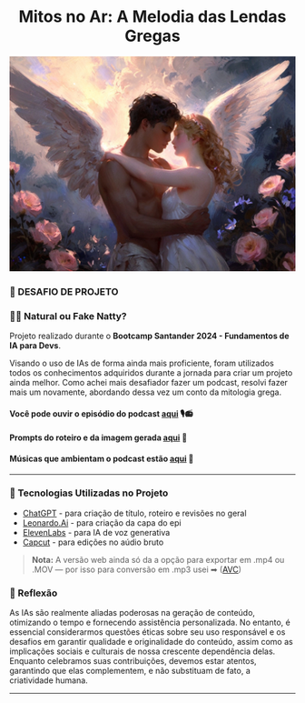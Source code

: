 <div align="center">

# Mitos no Ar: A Melodia das Lendas Gregas

<img src="assets\Eros e Psique.jpg" width="700" alt="Eros e Psique">

</div>

### 💾 DESAFIO DE PROJETO
### 🤖📑 Natural ou Fake Natty?

Projeto realizado durante o **Bootcamp Santander 2024 - Fundamentos de IA para Devs**.

Visando o uso de IAs de forma ainda mais proficiente, foram utilizados todos os conhecimentos adquiridos durante a jornada para criar um projeto ainda melhor. Como achei mais desafiador fazer um podcast, resolvi fazer mais um novamente, abordando dessa vez um conto da mitologia grega.

#### Você pode ouvir o episódio do podcast [**aqui**](output) 🎙📻
#### Prompts do roteiro e da imagem gerada [**aqui**](assets) 📖
#### Músicas que ambientam o podcast estão [**aqui**](https://github.com/iisrax/lab-natty-or-not/blob/main/assets/Songs.md) 🎼
--------------

### 👾 Tecnologias Utilizadas no Projeto
- [ChatGPT](https://chatgpt.com/) - para criação de título, roteiro e revisões no geral
- [Leonardo.Ai](https://leonardo.ai/) - para criação da capa do epi
- [ElevenLabs](https://elevenlabs.io/) - para IA de voz generativa
- [Capcut](https://www.capcut.com/editor?__action_from=picture_Editor%20de%20v%C3%ADdeo%20completo%20e%20gratuito%20para%20todos%20criarem%20qualquer%20coisa%20de%20qualquer%20lugar&__from_page=landing_page) - para edições no aúdio bruto
> **Nota:** A versão web ainda só da a opção para exportar em .mp4 ou .MOV — por isso para conversão em .mp3 usei ➡ ([AVC](https://www.any-video-converter.com/en8/for_video_free/)) 

### 💭 Reflexão
As IAs são realmente aliadas poderosas na geração de conteúdo, otimizando o tempo e fornecendo assistência personalizada. No entanto, é essencial considerarmos questões éticas sobre seu uso responsável e os desafios em garantir qualidade e originalidade do conteúdo, assim como as implicações sociais e culturais de nossa crescente dependência delas. Enquanto celebramos suas contribuições, devemos estar atentos, garantindo que elas complementem, e não substituam de fato, a criatividade humana.

----------------